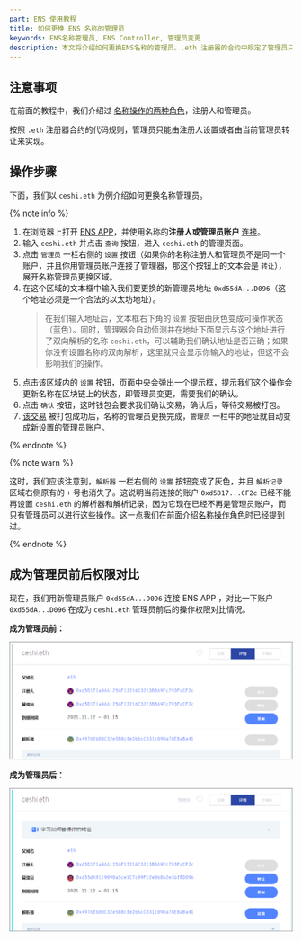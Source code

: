 ```yaml
---
part: ENS 使用教程
title: 如何更换 ENS 名称的管理员
keywords: ENS名称管理员, ENS Controller, 管理员变更
description: 本文将介绍如何更换ENS名称的管理员。.eth 注册器的合约中规定了管理员只能由注册人指定或者由当前管理员转让来实现。
---
```


## 注意事项

在前面的教程中，我们介绍过 [名称操作的两种角色](/guides/manage.html#名称操作角色)，注册人和管理员。

按照 `.eth` 注册器合约的代码规则，管理员只能由注册人设置或者由当前管理员转让来实现。

## 操作步骤

下面，我们以 `ceshi.eth` 为例介绍如何更换名称管理员。

{% note info %}

1. 在浏览器上打开 [ENS APP](https://app.ens.domains/)，并使用名称的**注册人或管理员账户** [连接](index.html#在浏览器中连接)。
2. 输入 `ceshi.eth` 并点击 `查询` 按钮，进入 `ceshi.eth` 的管理页面。
3. 点击 `管理员` 一栏右侧的 `设置` 按钮（如果你的名称注册人和管理员不是同一个账户，并且你用管理员账户连接了管理器，那这个按钮上的文本会是 `转让`），展开名称管理员更换区域。
4. 在这个区域的文本框中输入我们要更换的新管理员地址 `0xd55dA...D096`（这个地址必须是一个合法的以太坊地址）。
   > 在我们输入地址后，文本框右下角的 `设置` 按钮由灰色变成可操作状态（蓝色）。同时，管理器会自动侦测并在地址下面显示与这个地址进行了双向解析的名称 `ceshi.eth`，可以辅助我们确认地址是否正确；如果你没有设置名称的双向解析，这里就只会显示你输入的地址，但这不会影响我们的操作。
5. 点击该区域内的 `设置` 按钮，页面中央会弹出一个提示框，提示我们这个操作会更新名称在区块链上的状态，即管理员变更，需要我们的确认。
6. 点击 `确认` 按钮，这时钱包会要求我们确认交易，确认后，等待交易被打包。
7. [该交易](https://cn.etherscan.com/tx/0x20bd21615b1bcaa375a2e8d49dfe59a8bafbe6f963756969c024cdd15da54c18) 被打包成功后，名称的管理员更换完成，`管理员` 一栏中的地址就自动变成新设置的管理员账户。

{% endnote %}

{% note warn %}

这时，我们应该注意到，`解析器` 一栏右侧的 `设置` 按钮变成了灰色，并且 `解析记录` 区域右侧原有的 `+` 号也消失了。这说明当前连接的账户 `0xd5D17...CF2c` 已经不能再设置 `ceshi.eth` 的解析器和解析记录，因为它现在已经不再是管理员账户，而只有管理员可以进行这些操作。这一点我们在前面介绍[名称操作角色](/guides/manage.html#名称操作角色)时已经提到过。

{% endnote %}

## 成为管理员前后权限对比

现在，我们用新管理员账户 `0xd55dA...D096` 连接 ENS APP ，对比一下账户 `0xd55dA...D096` 在成为 `ceshi.eth` 管理员前后的操作权限对比情况。

**成为管理员前：**

![](/images/guides/controller/controller-01.png)

**成为管理员后：**

![](/images/guides/controller/controller-02.png)
